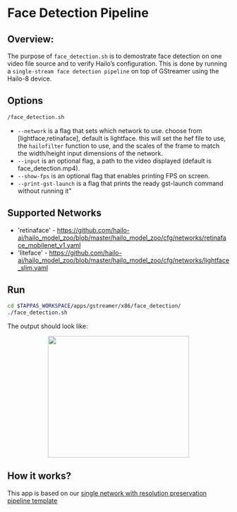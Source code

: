 # Face Detection Pipeline

## Overview:

The purpose of `face_detection.sh` is to demostrate face detection on one video file source and to verify Hailo’s configuration.
This is done by running a `single-stream face detection pipeline` on top of GStreamer using the Hailo-8 device.

## Options

```sh
/face_detection.sh
```

- `--network` is a flag that sets which network to use. choose from [lightface,retinaface], default is lightface.
  this will set the hef file to use, the `hailofilter` function to use, and the scales of the frame to match the width/height input dimensions of the network.
- `--input` is an optional flag, a path to the video displayed (default is face_detection.mp4).
- `--show-fps` is an optional flag that enables printing FPS on screen.
- `--print-gst-launch` is a flag that prints the ready gst-launch command without running it"

## Supported Networks

- 'retinaface' - <https://github.com/hailo-ai/hailo_model_zoo/blob/master/hailo_model_zoo/cfg/networks/retinaface_mobilenet_v1.yaml>
- 'liteface' - https://github.com/hailo-ai/hailo_model_zoo/blob/master/hailo_model_zoo/cfg/networks/lightface_slim.yaml

## Run

```sh
cd $TAPPAS_WORKSPACE/apps/gstreamer/x86/face_detection/
./face_detection.sh
```

The output should look like:

<div align="center">
    <img src="readme_resources/face_detection_pipeline.gif" width="320px" height="275px"/> 
</div>

## How it works?

This app is based on our [single network with resolution preservation pipeline template](../../../../docs/pipelines/single_network.md#example-pipeline-with-resolution-preservation)
